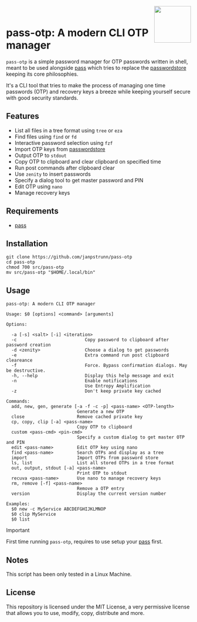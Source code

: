 <img src="https://git.disroot.org/janpstrunn/images/raw/branch/main/pass.png" align="right" height="100"/>
<br>

# pass-otp: A modern CLI OTP manager

`pass-otp` is a simple password manager for OTP passwords written in shell, meant to be used alongside [pass](https://github.com/janpstrunn/pass) which tries to replace the [passwordstore](https://www.passwordstore.org/) keeping its core philosophies.

It's a CLI tool that tries to make the process of managing one time passwords (OTP) and recovery keys a breeze while keeping yourself secure with good security standards.

## Features

- List all files in a tree format using `tree` or `eza`
- Find files using `find` or `fd`
- Interactive password selection using `fzf`
- Import OTP keys from [passwordstore](https://www.passwordstore.org/)
- Output OTP to `stdout`
- Copy OTP to clipboard and clear clipboard on specified time
- Run post commands after clipboard clear
- Use `zenity` to insert passwords
- Specify a dialog tool to get master password and PIN
- Edit OTP using `nano`
- Manage recovery keys

## Requirements

- [pass](https://github.com/janpstrunn/pass)

## Installation

```
git clone https://github.com/janpstrunn/pass-otp
cd pass-otp
chmod 700 src/pass-otp
mv src/pass-otp "$HOME/.local/bin"
```

## Usage

```
pass-otp: A modern CLI OTP manager

Usage: $0 [options] <command> [arguments]

Options:

  -a [-s] <salt> [-i] <iteration>
  -c                          Copy password to clipboard after password creation
  -d <zenity>                 Choose a dialog to get passwords
  -e                          Extra command run post clipboard cleareance
  -f                          Force. Bypass confirmation dialogs. May be destructive.
  -h, --help                  Display this help message and exit
  -n                          Enable notifications
                              Use Entropy Amplification
  -z                          Don't keep private key cached

Commands:
  add, new, gen, generate [-a -f -c -p] <pass-name> <OTP-length>
                           Generate a new OTP
  close                    Remove cached private key
  cp, copy, clip [-a] <pass-name>
                           Copy OTP to clipboard
  custom <pass-cmd> <pin-cmd>
                           Specify a custom dialog to get master OTP and PIN
  edit <pass-name>         Edit OTP key using nano
  find <pass-name>         Search OTPs and display as a tree
  import                   Import OTPs from password store
  ls, list                 List all stored OTPs in a tree format
  out, output, stdout [-a] <pass-name>
                           Print OTP to stdout
  recuva <pass-name>       Use nano to manage recovery keys
  rm, remove [-f] <pass-name>
                           Remove a OTP entry
  version                  Display the current version number

Examples:
  $0 new -c MyService ABCDEFGHIJKLMNOP
  $0 clip MyService
  $0 list
```

> [!IMPORTANT]
> First time running `pass-otp`, requires to use setup your [pass](https://github.com/janpstrunn/pass) first.

## Notes

This script has been only tested in a Linux Machine.

## License

This repository is licensed under the MIT License, a very permissive license that allows you to use, modify, copy, distribute and more.
